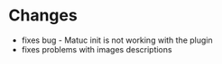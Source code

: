# Changes

- fixes bug - Matuc init is not working with the plugin 
- fixes problems with images descriptions
